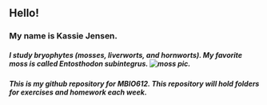 ## Hello! 
### My name is Kassie Jensen.
##### I study _bryophytes_ (mosses, liverworts, and hornworts). My favorite moss is called *Entosthodon subintegrus*. ![moss pic](https://flickr.com/photos/mileskt/51283715472/in/album-72157719021897001). 

##### This is my *github repository* for MBIO612. This repository will hold folders for exercises and homework each week. 


 

